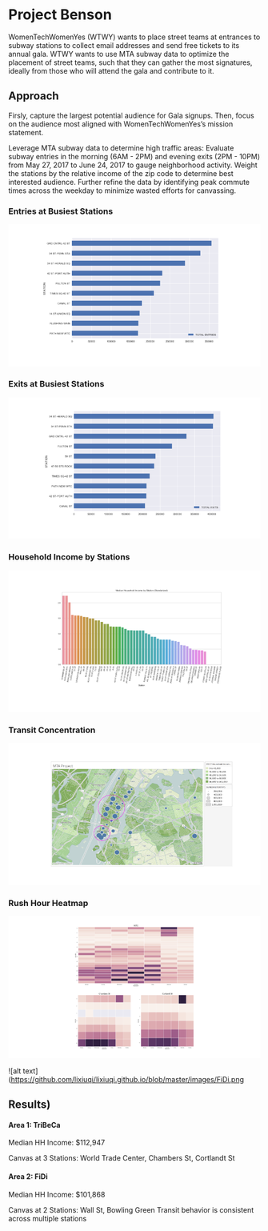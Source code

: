 # Project Benson
WomenTechWomenYes (WTWY) wants to place street teams at entrances to subway stations to collect email addresses and send free tickets to its annual gala. WTWY wants to use MTA subway data to optimize the placement of street teams, such that they can gather the most signatures, ideally from those who will attend the gala and contribute to it.

## Approach
Firsly, capture the largest potential audience for Gala signups. Then, focus on the audience most aligned with WomenTechWomenYes’s mission statement.

Leverage MTA subway data to determine high traffic areas: Evaluate subway entries in the morning (6AM - 2PM) and evening exits (2PM - 10PM) from May 27, 2017 to June 24, 2017 to gauge neighborhood activity. Weight the stations by the relative income of the zip code to determine best interested audience. Further refine the data by identifying peak commute times across the weekday to minimize wasted efforts for canvassing.

### Entries at Busiest Stations
![alt text](https://github.com/lixiuqi/lixiuqi.github.io/blob/master/images/entries.png)

### Exits at Busiest Stations
![alt text](https://github.com/lixiuqi/lixiuqi.github.io/blob/master/images/exits.png)

### Household Income by Stations
![alt text](https://github.com/lixiuqi/lixiuqi.github.io/blob/master/images/household_income_by_stations.png)

### Transit Concentration
![alt text](https://github.com/lixiuqi/lixiuqi.github.io/blob/master/images/transit_concentraction.png)

### Rush Hour Heatmap
![alt text](https://github.com/lixiuqi/lixiuqi.github.io/blob/master/images/TriBeCa.png)

![alt text](https://github.com/lixiuqi/lixiuqi.github.io/blob/master/images/FiDi.png

## Results)

#### Area 1: TriBeCa

Median HH Income: $112,947

Canvas at 3 Stations: World Trade Center, Chambers St, Cortlandt St

#### Area 2: FiDi

Median HH Income: $101,868

Canvas at 2 Stations: Wall St, Bowling Green
Transit behavior is consistent across multiple stations
